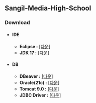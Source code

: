 ## Sangil-Media-High-School

### Download

- #### IDE
  - **Eclipse :** [[다운]](https://www.eclipse.org/downloads/packages/)
  - **JDK 17 :** [[다운]](https://www.oracle.com/java/technologies/javase/jdk17-0-13-later-archive-downloads.html)
- #### DB
  - **DBeaver :** [[다운]](https://dbeaver.io/download/)
  - **Oracle(21c) :** [[다운]](https://download.oracle.com/otn-pub/otn_software/db-express/OracleXE213_Win64.zip)
  - **Tomcat 9.0 :** [[다운]](https://tomcat.apache.org/download-90.cgi)
  - **JDBC Driver :** [[다운]](https://www.oracle.com/kr/database/technologies/appdev/jdbc-downloads.html)
